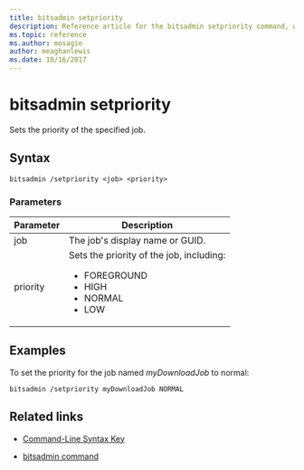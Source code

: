 ```yaml
---
title: bitsadmin setpriority
description: Reference article for the bitsadmin setpriority command, which sets the priority of the specified job.
ms.topic: reference
ms.author: mosagie
author: meaghanlewis
ms.date: 10/16/2017
---
```



# bitsadmin setpriority

Sets the priority of the specified job.

## Syntax

```
bitsadmin /setpriority <job> <priority>
```

### Parameters

| Parameter | Description |
| --------- | ----------- |
| job | The job's display name or GUID. |
| priority | Sets the priority of the job, including:<ul><li>FOREGROUND</li><li>HIGH</li><li>NORMAL</li><li>LOW</li></ul> |

## Examples

To set the priority for the job named *myDownloadJob* to normal:

```
bitsadmin /setpriority myDownloadJob NORMAL
```

## Related links

- [Command-Line Syntax Key](command-line-syntax-key.md)

- [bitsadmin command](bitsadmin.md)
